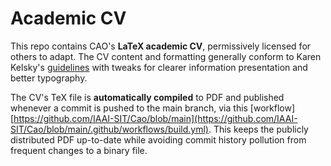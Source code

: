 # Academic CV
This repo contains CAO's **LaTeX academic CV**, permissively licensed for others to adapt. The CV content and formatting generally conform to Karen Kelsky's [guidelines](https://theprofessorisin.com/) with tweaks for clearer information presentation and better typography.

The CV's TeX file is **automatically compiled** to PDF and published whenever a commit is pushed to the main branch, via this [workflow][https://github.com/IAAI-SIT/Cao/blob/main](https://github.com/IAAI-SIT/Cao/blob/main/.github/workflows/build.yml). This keeps the publicly distributed PDF up-to-date while avoiding commit history pollution from frequent changes to a binary file.
